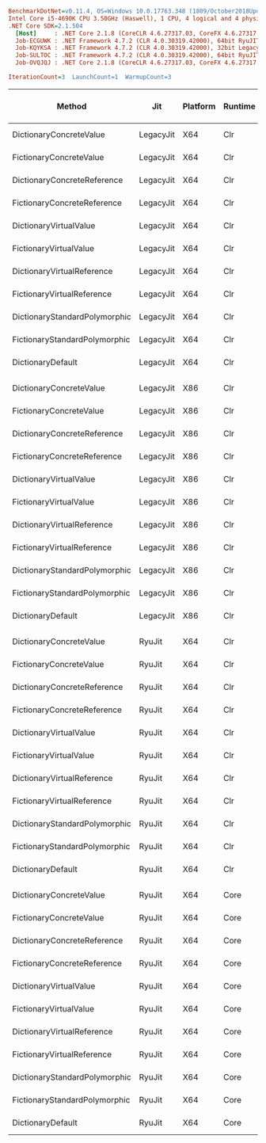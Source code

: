 ``` ini

BenchmarkDotNet=v0.11.4, OS=Windows 10.0.17763.348 (1809/October2018Update/Redstone5)
Intel Core i5-4690K CPU 3.50GHz (Haswell), 1 CPU, 4 logical and 4 physical cores
.NET Core SDK=2.1.504
  [Host]     : .NET Core 2.1.8 (CoreCLR 4.6.27317.03, CoreFX 4.6.27317.03), 64bit RyuJIT
  Job-ECGUWK : .NET Framework 4.7.2 (CLR 4.0.30319.42000), 64bit RyuJIT-v4.7.3362.0
  Job-KQYKSA : .NET Framework 4.7.2 (CLR 4.0.30319.42000), 32bit LegacyJIT-v4.7.3362.0
  Job-SULTOC : .NET Framework 4.7.2 (CLR 4.0.30319.42000), 64bit RyuJIT-v4.7.3362.0
  Job-OVQJQJ : .NET Core 2.1.8 (CoreCLR 4.6.27317.03, CoreFX 4.6.27317.03), 64bit RyuJIT

IterationCount=3  LaunchCount=1  WarmupCount=3  

```
|                        Method |       Jit | Platform | Runtime |     Mean |      Error |    StdDev | Ratio | RatioSD | Gen 0/1k Op | Gen 1/1k Op | Gen 2/1k Op | Allocated Memory/Op |
|------------------------------ |---------- |--------- |-------- |---------:|-----------:|----------:|------:|--------:|------------:|------------:|------------:|--------------------:|
|       DictionaryConcreteValue | LegacyJit |      X64 |     Clr | 68.17 us |  5.9363 us | 0.3254 us |  1.06 |    0.00 |     12.2070 |           - |           - |            37.92 KB |
|       FictionaryConcreteValue | LegacyJit |      X64 |     Clr | 46.39 us |  3.5473 us | 0.1944 us |  0.72 |    0.00 |     12.8174 |           - |           - |            39.74 KB |
|   DictionaryConcreteReference | LegacyJit |      X64 |     Clr | 64.04 us |  1.7277 us | 0.0947 us |  1.00 |    0.00 |     12.2070 |           - |           - |            37.92 KB |
|   FictionaryConcreteReference | LegacyJit |      X64 |     Clr | 61.59 us |  5.1461 us | 0.2821 us |  0.96 |    0.01 |     12.8174 |           - |           - |            39.74 KB |
|        DictionaryVirtualValue | LegacyJit |      X64 |     Clr | 67.62 us |  4.7398 us | 0.2598 us |  1.06 |    0.00 |     12.2070 |           - |           - |            37.92 KB |
|        FictionaryVirtualValue | LegacyJit |      X64 |     Clr | 65.79 us |  2.6796 us | 0.1469 us |  1.03 |    0.00 |     12.8174 |           - |           - |            39.74 KB |
|    DictionaryVirtualReference | LegacyJit |      X64 |     Clr | 64.08 us |  4.8815 us | 0.2676 us |  1.00 |    0.01 |     12.2070 |           - |           - |            37.92 KB |
|    FictionaryVirtualReference | LegacyJit |      X64 |     Clr | 61.99 us |  0.1272 us | 0.0070 us |  0.97 |    0.00 |     12.8174 |           - |           - |            39.74 KB |
| DictionaryStandardPolymorphic | LegacyJit |      X64 |     Clr | 59.60 us |  0.8479 us | 0.0465 us |  0.93 |    0.00 |     12.2681 |           - |           - |            37.92 KB |
| FictionaryStandardPolymorphic | LegacyJit |      X64 |     Clr | 63.40 us |  4.4408 us | 0.2434 us |  0.99 |    0.00 |     12.8174 |           - |           - |            39.74 KB |
|             DictionaryDefault | LegacyJit |      X64 |     Clr | 60.68 us |  1.5678 us | 0.0859 us |  0.95 |    0.00 |     12.2681 |           - |           - |            37.92 KB |
|                               |           |          |         |          |            |           |       |         |             |             |             |                     |
|       DictionaryConcreteValue | LegacyJit |      X86 |     Clr | 71.95 us |  7.4884 us | 0.4105 us |  1.00 |    0.01 |     12.0850 |           - |           - |            37.81 KB |
|       FictionaryConcreteValue | LegacyJit |      X86 |     Clr | 58.01 us |  0.7656 us | 0.0420 us |  0.81 |    0.00 |     12.8174 |           - |           - |            39.61 KB |
|   DictionaryConcreteReference | LegacyJit |      X86 |     Clr | 71.64 us |  1.2934 us | 0.0709 us |  1.00 |    0.00 |     12.0850 |           - |           - |            37.81 KB |
|   FictionaryConcreteReference | LegacyJit |      X86 |     Clr | 69.85 us | 21.8951 us | 1.2001 us |  0.97 |    0.02 |     12.8174 |           - |           - |            39.61 KB |
|        DictionaryVirtualValue | LegacyJit |      X86 |     Clr | 71.50 us |  2.8202 us | 0.1546 us |  1.00 |    0.00 |     12.0850 |           - |           - |            37.81 KB |
|        FictionaryVirtualValue | LegacyJit |      X86 |     Clr | 70.17 us |  5.1416 us | 0.2818 us |  0.98 |    0.00 |     12.8174 |           - |           - |            39.72 KB |
|    DictionaryVirtualReference | LegacyJit |      X86 |     Clr | 71.25 us |  6.0880 us | 0.3337 us |  0.99 |    0.00 |     12.0850 |           - |           - |            37.81 KB |
|    FictionaryVirtualReference | LegacyJit |      X86 |     Clr | 68.82 us |  2.0763 us | 0.1138 us |  0.96 |    0.00 |     12.8174 |           - |           - |            39.61 KB |
| DictionaryStandardPolymorphic | LegacyJit |      X86 |     Clr | 62.43 us |  5.6779 us | 0.3112 us |  0.87 |    0.00 |     12.0850 |           - |           - |            37.81 KB |
| FictionaryStandardPolymorphic | LegacyJit |      X86 |     Clr | 68.70 us |  1.5115 us | 0.0828 us |  0.96 |    0.00 |     12.8174 |           - |           - |            39.61 KB |
|             DictionaryDefault | LegacyJit |      X86 |     Clr | 62.86 us |  2.3999 us | 0.1315 us |  0.88 |    0.00 |     12.0850 |           - |           - |            37.81 KB |
|                               |           |          |         |          |            |           |       |         |             |             |             |                     |
|       DictionaryConcreteValue |    RyuJit |      X64 |     Clr | 67.90 us |  1.5619 us | 0.0856 us |  1.05 |    0.00 |     12.2070 |           - |           - |            37.92 KB |
|       FictionaryConcreteValue |    RyuJit |      X64 |     Clr | 46.56 us |  0.7892 us | 0.0433 us |  0.72 |    0.00 |     12.8174 |           - |           - |            39.74 KB |
|   DictionaryConcreteReference |    RyuJit |      X64 |     Clr | 64.59 us |  0.7738 us | 0.0424 us |  1.00 |    0.00 |     12.2070 |           - |           - |            37.92 KB |
|   FictionaryConcreteReference |    RyuJit |      X64 |     Clr | 61.77 us |  1.9570 us | 0.1073 us |  0.96 |    0.00 |     12.8174 |           - |           - |            39.74 KB |
|        DictionaryVirtualValue |    RyuJit |      X64 |     Clr | 68.13 us |  4.5667 us | 0.2503 us |  1.05 |    0.00 |     12.2070 |           - |           - |            37.92 KB |
|        FictionaryVirtualValue |    RyuJit |      X64 |     Clr | 65.43 us |  3.3530 us | 0.1838 us |  1.01 |    0.00 |     12.8174 |           - |           - |            39.74 KB |
|    DictionaryVirtualReference |    RyuJit |      X64 |     Clr | 64.26 us |  1.9520 us | 0.1070 us |  0.99 |    0.00 |     12.2070 |           - |           - |            37.92 KB |
|    FictionaryVirtualReference |    RyuJit |      X64 |     Clr | 61.82 us |  0.8921 us | 0.0489 us |  0.96 |    0.00 |     12.8174 |           - |           - |            39.74 KB |
| DictionaryStandardPolymorphic |    RyuJit |      X64 |     Clr | 59.53 us |  5.0145 us | 0.2749 us |  0.92 |    0.00 |     12.2681 |           - |           - |            37.92 KB |
| FictionaryStandardPolymorphic |    RyuJit |      X64 |     Clr | 63.12 us |  1.9667 us | 0.1078 us |  0.98 |    0.00 |     12.8174 |           - |           - |            39.74 KB |
|             DictionaryDefault |    RyuJit |      X64 |     Clr | 60.90 us |  2.4283 us | 0.1331 us |  0.94 |    0.00 |     12.2681 |           - |           - |            37.92 KB |
|                               |           |          |         |          |            |           |       |         |             |             |             |                     |
|       DictionaryConcreteValue |    RyuJit |      X64 |    Core | 68.96 us |  1.7361 us | 0.0952 us |  1.04 |    0.00 |     12.2070 |           - |           - |            37.87 KB |
|       FictionaryConcreteValue |    RyuJit |      X64 |    Core | 47.77 us |  0.8053 us | 0.0441 us |  0.72 |    0.00 |     12.8174 |           - |           - |            39.66 KB |
|   DictionaryConcreteReference |    RyuJit |      X64 |    Core | 66.29 us |  2.3211 us | 0.1272 us |  1.00 |    0.00 |     12.2070 |           - |           - |            37.84 KB |
|   FictionaryConcreteReference |    RyuJit |      X64 |    Core | 64.75 us |  0.5606 us | 0.0307 us |  0.98 |    0.00 |     12.8174 |           - |           - |            39.66 KB |
|        DictionaryVirtualValue |    RyuJit |      X64 |    Core | 68.84 us |  0.9642 us | 0.0529 us |  1.04 |    0.00 |     12.2070 |           - |           - |            37.87 KB |
|        FictionaryVirtualValue |    RyuJit |      X64 |    Core | 68.64 us |  7.2706 us | 0.3985 us |  1.04 |    0.00 |     12.8174 |           - |           - |            39.69 KB |
|    DictionaryVirtualReference |    RyuJit |      X64 |    Core | 66.48 us |  8.5369 us | 0.4679 us |  1.00 |    0.01 |     12.2070 |           - |           - |            37.84 KB |
|    FictionaryVirtualReference |    RyuJit |      X64 |    Core | 65.64 us |  0.3201 us | 0.0175 us |  0.99 |    0.00 |     12.8174 |           - |           - |            39.66 KB |
| DictionaryStandardPolymorphic |    RyuJit |      X64 |    Core | 50.73 us |  2.1228 us | 0.1164 us |  0.77 |    0.00 |     12.2681 |           - |           - |            37.84 KB |
| FictionaryStandardPolymorphic |    RyuJit |      X64 |    Core | 65.38 us | 15.0154 us | 0.8230 us |  0.99 |    0.01 |     12.8174 |           - |           - |            39.66 KB |
|             DictionaryDefault |    RyuJit |      X64 |    Core | 49.89 us |  0.7096 us | 0.0389 us |  0.75 |    0.00 |     12.2681 |           - |           - |            37.84 KB |
